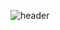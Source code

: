 ![header](https://capsule-render.vercel.app/api?type=wave&color=auto&height=300&section=header&text=Welcome%20to%20Koo's%20Website&fontSize=90)
